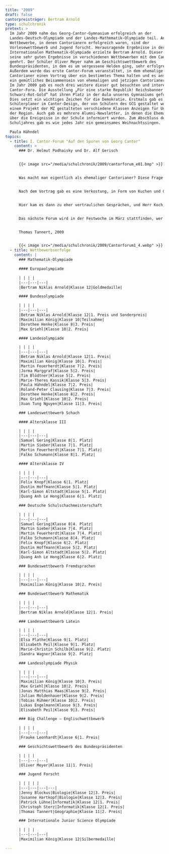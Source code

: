 ```yaml
---
title: "2009"
draft: false
cantorpreisträger: Bertram Arnold
type: schulchronik
pretext: >
  Im Jahr 2009 nahm das Georg-Cantor-Gymnasium erfolgreich an der
  Landes-Deutsch-Olympiade und der Landes-Mathematik-Olympiade teil. Andere
  Wettbewerbe, in denen Cantorianern erfolgreich waren, sind der
  Vorlesewettbewerb und Jugend forscht. Herausragende Ergebnisse in der
  Internationalen Mathematik-Olympiade erzielte Bertram Arnold. Dieser wurde für
  seine sehr guten Ergebnisse in verschiedenen Wettbewerben mit dem Cantorpreis
  geehrt. Der Schüler Oliver Meyer nahm am Geschichtswettbewerb des
  Bundespräsidenten, in dem es um vergessene Helden ging, sehr erfolgreich teil.
  Außerdem wurde das erste Cantor-Forum veranstaltet, in dem ehemalige
  Cantorianer einen Vortrag über ein bestimmtes Thema halten und es anschließend
  ein gemütliches Beisammensein von ehemaligen und jetzigen Cantorianern gibt.
  Im Jahr 2009 gab es noch drei weitere dieser gut besuchten und interessanten
  Cantor-Fora. Die Ausstellung „Für eine starke Republik! Reichsbanner
  Schwarz-Rot-Gold“ hat ihren Platz in der Aula unseres Gymnasiums gefunden.
  Dies setzt ein wichtiges Zeichen für die Demokratie. Erstmals gab es einen
  Schülerplaner im Cantor-Design, der von Schülern des GCG gestaltet wurde. In
  einem Projekt der MZ gestalteten verschiedene Klassen Anzeigen für Unternehmen
  der Region. Auch gab es mehrere Alumni-Newsletter, in denen die Ehemaligen
  über die Ereignisse in der Schule informiert wurden. Zum Abschluss des
  Schuljahres gab es wie jedes Jahr ein gemeinsames Weihnachtssingen.

  Paula Hähndel
topics:
  - title: I. Cantor-Forum "Auf den Spuren von Georg Cantor"
    content: >
      ### Dr. Helmut Podhaisky und Dr. Alf Gerisch


      {{< image src="/media/schulchronik/2009/cantorforum_e01.bmp" >}}


      Was macht man eigentlich als ehemaliger Cantorianer? Diese Frage wurde von Dr. Helmut Podhaisky und Dr. Alf Gerisch aus dem Abiturjahrgang 1992 beantwortet. Zu Beginn, hielten beide sehr anschauliche, humorvolle und interessante Vorträge. Das Thema- wie nicht anders zu erwarten- war Mathematik, doch soll das Cantorforum, alle Themenbereiche erfassen, denn die Ehemaligen haben sich um den ganzen Globus in jede Fachrichtung verteilt. So zeigte Helmut, dass der Somawürfel, das Sodoku und das Damenproblem und vieles mehr auf eine ganze einfache Gleichung zurückzuführen sind, und Alf erklärte Anwendungsgebiete der Differenzialrechung.


      Nach dem Vortrag gab es eine Verkostung, in Form von Kuchen und Gebäck mit Getränken.


      Hier kam es dann zu eher vertraulichen Gesprächen, und Herr Koch, Stefan Schwarz, ebenfalls ehemaliger Schüler und Mitorganisator des Cantorforums sowie die beiden Referenten plauderten und gaben einige interessante Hintergrundinfos über das Leben nach der Schule und über den Studiengang Mathematik.


      Das nächste Forum wird in der Festwoche im März stattfinden, wer eingeladen wird, wird rechtzeitig ausgehängt. Dieser Treff ist zu empfehlen, denn es gibt viel Spaß und Witz, gutes Essen und Trinken und jede Menge Infos und Lebenserfahrung. Herzlichen Dank an unsere Ehemaligen. Und wer beim nächsten Mal nicht kommt, verpasst etwas.


      Thomas Tannert, 2009


      {{< image src="/media/schulchronik/2009/Cantorforum1_4.webp" >}}
  - title: Wettbewerbserfolge
    content: |
      ### Mathematik-Olympiade

      #### Europaolympiade

      | | | |
      |---|---|---|
      |Bertram Niklas Arnold|Klasse 12|Goldmedaille|

      #### Bundesolympiade

      | | | |
      |---|---|---|
      |Betram Niklas Arnold|Klasse 12|1. Preis und Sonderpreis|
      |Maximilian König|Klasse 10|Teilnahme|
      |Dorothee Henke|Klasse 8|3. Preis|
      |Max Griehl|Klasse 10|2. Preis|

      #### Landesolympiade

      | | | |
      |---|---|---|
      |Betram Niklas Arnold|Klasse 12|1. Preis|
      |Maximilian König|Klasse 10|1. Preis|
      |Martin Feuerherdt|Klasse 7|2. Preis|
      |Jorma Marggraf|Klasse 5|2. Preis|
      |Tim Blödtner|Klasse 5|2. Preis|
      |Marie-Theres Kassik|Klasse 5|3. Preis|
      |Paula Hähndel|Klasse 7|2. Preis|
      |Roland-Peter Clausing|Klasse 7|3. Preis|
      |Dorothee Henke|Klasse 8|2. Preis|
      |Max Griehl|Klasse 10|2. Preis|
      |Xuan Tung Nguyen|Klasse 11|3. Preis|

      ### Landeswettbewerb Schach

      #### Altersklasse III

      | | | |
      |---|---|---|
      |Samuel Gering|Klasse 8|1. Platz|
      |Martin Sieber|Klasse 7|1. Platz|
      |Martin Feuerherdt|Klasse 7|1. Platz|
      |Falko Schumann|Klasse 8|1. Platz|

      #### Altersklasse IV

      | | | |
      |---|---|---|
      |Felix Knopf|Klasse 6|1. Platz|
      |Dustin Hoffmann|Klasse 5|1. Platz|
      |Karl-Simon Altstadt|Klasse 5|1. Platz|
      |Quang Anh Le Hong|Klasse 6|1. Platz|

      ### Deutsche Schulschachmeisterschaft

      | | | |
      |---|---|---|
      |Samuel Gering|Klasse 8|4. Platz|
      |Martin Sieber|Klasse 7|4. Platz|
      |Martin Feuerherdt|Klasse 7|4. Platz|
      |Falko Schumann|Klasse 8|4. Platz|
      |Felix Knopf|Klasse 6|2. Platz|
      |Dustin Hoffmann|Klasse 5|2. Platz|
      |Karl-Simon Altstadt|Klasse 5|2. Platz|
      |Quang Anh Le Hong|Klasse 6|2. Platz|

      ### Bundeswettbewerb Fremdsprachen

      | | | |
      |---|---|---|
      |Maximilian König|Klasse 10|2. Preis|

      ### Bundeswettbewerb Mathematik

      | | | |
      |---|---|---|
      |Bertram Niklas Arnold|Klasse 12|1. Preis|

      ### Landeswettbewerb Latein

      | | | |
      |---|---|---|
      |Elsa Plathe|Klasse 9|1. Platz|
      |Elisabeth Peil|Klasse 9|1. Platz|
      |Marie-Christin Schilb|Klasse 9|2. Platz|
      |Sandra Wagner|Klasse 9|2. Platz|

      ### Landesolympiade Physik

      | | | |
      |---|---|---|
      |Maximilian König|Klasse 10|3. Preis|
      |Max Griehl|Klasse 10|2. Preis|
      |Jonas Matthias Maas|Klasse 9|2. Preis|
      |Julian Moldenhauer|Klasse 9|2. Preis|
      |Tobias Rühmer|Klasse 10|2. Preis|
      |Lukas Engelmann|Klasse 9|3. Preis|
      |Elisabeth Peil|Klasse 9|3. Preis|

      ### Big Challenge – Englischwettbewerb

      | | | |
      |---|---|---|
      |Frauke Leonhardt|Klasse 6|1. Preis|

      ### Geschichtswettbewerb des Bundespräsidenten

      | | | |
      |---|---|---|
      |Oliver Meyer|Klasse 11|1. Preis|

      ### Jugend Forscht

      | | | | |
      |---|---|---|---|
      |Jenny Blockus|Biologie|Klasse 12|3. Preis|
      |Susanne Hartkopf|Biologie|Klasse 12|3. Preis|
      |Patrick Lühne|Informatik|Klasse 12|1. Preis|
      |Christoph Sterz|Informatik|Klasse 12|1. Preis|
      |Thomas Tannert|Geographie|Klasse 11|2. Preis|

      ### Internationale Junior Science Olympiade

      | | | |
      |---|---|---|
      |Maximilian König|Klasse 12|Silbermedaille|

---
```




